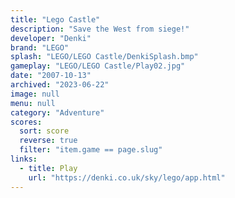 ```yaml
---
title: "Lego Castle"
description: "Save the West from siege!"
developer: "Denki"
brand: "LEGO"
splash: "LEGO/LEGO Castle/DenkiSplash.bmp"
gameplay: "LEGO/LEGO Castle/Play02.jpg"
date: "2007-10-13"
archived: "2023-06-22"
image: null
menu: null
category: "Adventure"
scores:
  sort: score
  reverse: true
  filter: "item.game == page.slug"
links:
  - title: Play
    url: "https://denki.co.uk/sky/lego/app.html"
---
```

